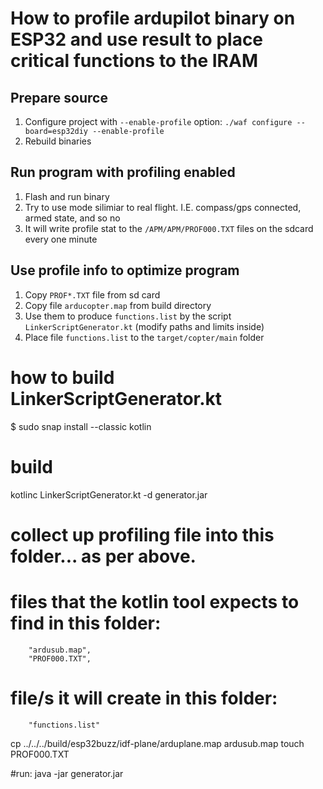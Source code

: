 # How to profile ardupilot binary on ESP32 and use result to place critical functions to the IRAM
## Prepare source
1. Configure project with `--enable-profile` option: `./waf configure --board=esp32diy --enable-profile`
2. Rebuild binaries
## Run program with profiling enabled
1. Flash and run binary
2. Try to use mode silimiar to real flight. I.E. compass/gps connected, armed state, and so no
3. It will write profile stat to the `/APM/APM/PROF000.TXT` files on the sdcard every one minute
## Use profile info to optimize program
1. Copy `PROF*.TXT` file from sd card
2. Copy file `arducopter.map` from build directory
2. Use them to produce `functions.list` by the script `LinkerScriptGenerator.kt` (modify paths and limits inside)
3. Place file `functions.list` to the `target/copter/main` folder


# how to build LinkerScriptGenerator.kt

$ sudo snap install --classic kotlin

# build
kotlinc LinkerScriptGenerator.kt -d generator.jar

# collect up profiling file into this folder... as per above.

# files that the kotlin tool expects to find in this folder:
        "ardusub.map",
        "PROF000.TXT",

# file/s it will create in this folder:
        "functions.list"


cp ../../../build/esp32buzz/idf-plane/arduplane.map ardusub.map
touch PROF000.TXT

#run:
java -jar generator.jar


